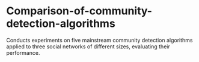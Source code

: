 # Comparison-of-community-detection-algorithms
Conducts experiments on five mainstream community detection algorithms applied to three social networks of different sizes, evaluating their performance.
